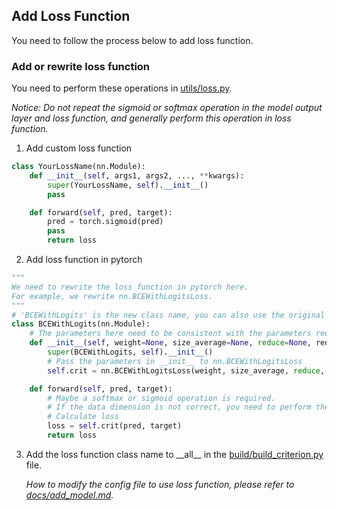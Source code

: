 ## Add Loss Function

You need to follow the process below to add loss function.

### Add or rewrite loss function

You need to perform these operations
in [utils/loss.py](https://github.com/PANPEIWEN/Infrared-Small-Target-Segmentation-Framework/blob/main/utils/loss.py).

_Notice: Do not repeat the sigmoid or softmax operation in the model output layer and loss function, and generally
perform this operation in loss function._

1. Add custom loss function

```python
class YourLossName(nn.Module):
    def __init__(self, args1, args2, ..., **kwargs):
        super(YourLossName, self).__init__()
        pass

    def forward(self, pred, target):
        pred = torch.sigmoid(pred)
        pass
        return loss
```

2. Add loss function in pytorch

```python
"""
We need to rewrite the loss function in pytorch here.
For example, we rewrite nn.BCEWithLogitsLoss.
"""
# 'BCEWithLogits' is the new class name, you can also use the original name 'BCEWithLogitsLoss'
class BCEWithLogits(nn.Module):
    # The parameters here need to be consistent with the parameters required by nn.BCEWithLogitsLoss, and must have **kwargs.
    def __init__(self, weight=None, size_average=None, reduce=None, reduction='mean', pos_weight=None, **kwargs):
        super(BCEWithLogits, self).__init__()
        # Pass the parameters in __init__ to nn.BCEWithLogitsLoss
        self.crit = nn.BCEWithLogitsLoss(weight, size_average, reduce, reduction, pos_weight)

    def forward(self, pred, target):
        # Maybe a softmax or sigmoid operation is required.
        # If the data dimension is not correct, you need to perform the lifting and lowering operation here.
        # Calculate loss
        loss = self.crit(pred, target)
        return loss

```

3. Add the loss function class name to \_\_all__ in
   the [build/build_criterion.py](https://github.com/PANPEIWEN/Infrared-Small-Target-Segmentation-Framework/blob/main/build/build_criterion.py)
   file. 

   _How to modify the config file to use loss function, please refer to [docs/add_model.md](https://github.com/PANPEIWEN/Infrared-Small-Target-Segmentation-Framework/blob/main/docs/add_model.md)._